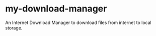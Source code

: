 # my-download-manager
An Internet Download Manager to download files from internet to local storage.

